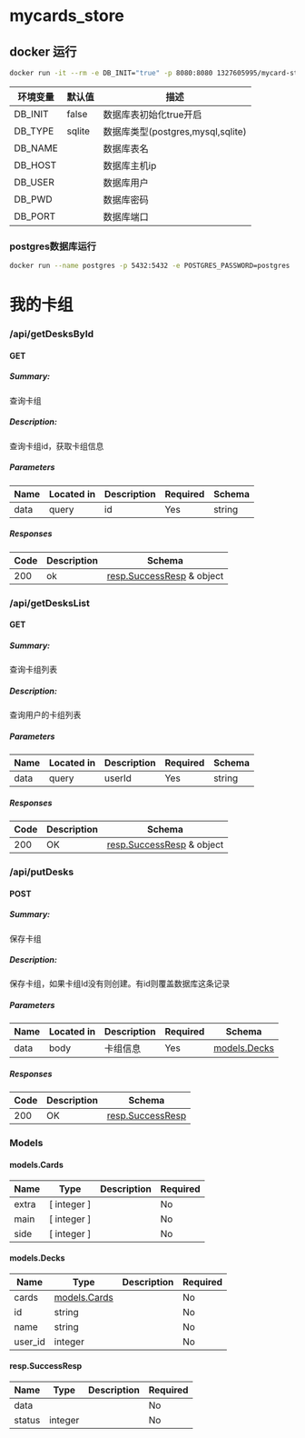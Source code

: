 # mycards_store

## docker 运行

```bash
docker run -it --rm -e DB_INIT="true" -p 8080:8080 1327605995/mycard-store:1.0
```

| 环境变量    | 默认值    | 描述                           |
|---------|--------|------------------------------|
| DB_INIT | false  | 数据库表初始化true开启                |
| DB_TYPE | sqlite | 数据库类型(postgres,mysql,sqlite) |
| DB_NAME |        | 数据库表名                        |
| DB_HOST |        | 数据库主机ip                      |
| DB_USER |        | 数据库用户                        |
| DB_PWD  |        | 数据库密码                        |
| DB_PORT |        | 数据库端口                        |
### postgres数据库运行
```bash
docker run --name postgres -p 5432:5432 -e POSTGRES_PASSWORD=postgres  -e TZ=PRC -v pgdata:/var/lib/postgresql/data --restart=always -d postgres:12
```
# 我的卡组


### /api/getDesksById

#### GET
##### Summary:

查询卡组

##### Description:

查询卡组id，获取卡组信息

##### Parameters

| Name | Located in | Description | Required | Schema |
| ---- | ---------- | ----------- | -------- | ---- |
| data | query | id | Yes | string |

##### Responses

| Code | Description | Schema |
| ---- | ----------- | ------ |
| 200 | ok | [resp.SuccessResp](#resp.SuccessResp) & object |

### /api/getDesksList

#### GET
##### Summary:

查询卡组列表

##### Description:

查询用户的卡组列表

##### Parameters

| Name | Located in | Description | Required | Schema |
| ---- | ---------- | ----------- | -------- | ---- |
| data | query | userId | Yes | string |

##### Responses

| Code | Description | Schema |
| ---- | ----------- | ------ |
| 200 | OK | [resp.SuccessResp](#resp.SuccessResp) & object |

### /api/putDesks

#### POST
##### Summary:

保存卡组

##### Description:

保存卡组，如果卡组Id没有则创建。有id则覆盖数据库这条记录

##### Parameters

| Name | Located in | Description | Required | Schema |
| ---- | ---------- | ----------- | -------- | ---- |
| data | body | 卡组信息 | Yes | [models.Decks](#models.Decks) |

##### Responses

| Code | Description | Schema |
| ---- | ----------- | ------ |
| 200 | OK | [resp.SuccessResp](#resp.SuccessResp) |

### Models


#### models.Cards

| Name | Type | Description | Required |
| ---- | ---- | ----------- | -------- |
| extra | [ integer ] |  | No |
| main | [ integer ] |  | No |
| side | [ integer ] |  | No |

#### models.Decks

| Name | Type | Description | Required |
| ---- | ---- | ----------- | -------- |
| cards | [models.Cards](#models.Cards) |  | No |
| id | string |  | No |
| name | string |  | No |
| user_id | integer |  | No |

#### resp.SuccessResp

| Name | Type | Description | Required |
| ---- | ---- | ----------- | -------- |
| data |  |  | No |
| status | integer |  | No |

